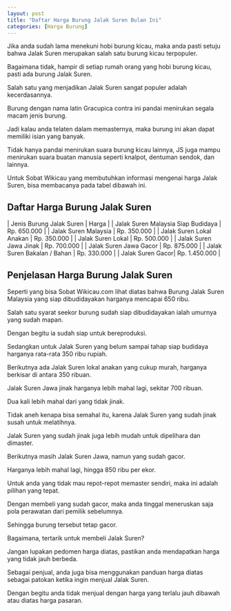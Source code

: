 ```yaml
---
layout: post
title: "Daftar Harga Burung Jalak Suren Bulan Ini"
categories: [Harga Burung]
---
```


Jika anda sudah lama menekuni hobi burung kicau, maka anda pasti setuju bahwa Jalak Suren merupakan salah satu burung kicau terpopuler.

Bagaimana tidak, hampir di setiap rumah orang yang hobi burung kicau, pasti ada burung Jalak Suren.

Salah satu yang menjadikan Jalak Suren sangat populer adalah kecerdasannya.

Burung dengan nama latin Gracupica contra ini pandai menirukan segala macam jenis burung.

Jadi kalau anda telaten dalam memasternya, maka burung ini akan dapat memiliki isian yang banyak.

Tidak hanya pandai menirukan suara burung kicau lainnya, JS juga mampu menirukan suara buatan manusia seperti knalpot, dentuman sendok, dan lainnya.

Untuk Sobat Wikicau yang membutuhkan informasi mengenai harga Jalak Suren, bisa membacanya pada tabel dibawah ini.

## Daftar Harga Burung Jalak Suren

| Jenis Burung Jalak Suren | Harga |
| Jalak Suren Malaysia Siap Budidaya | Rp. 650.000 |
| Jalak Suren Malaysia | Rp. 350.000 |
| Jalak Suren Lokal Anakan | Rp. 350.000 |
| Jalak Suren Lokal | Rp. 500.000 |
| Jalak Suren Jawa Jinak | Rp. 700.000 |
| Jalak Suren Jawa Gacor | Rp. 875.000 |
| Jalak Suren Bakalan / Bahan | Rp. 330.000 |
| Jalak Suren Gacor| Rp. 1.450.000 |

## Penjelasan Harga Burung Jalak Suren

Seperti yang bisa Sobat Wikicau.com lihat diatas bahwa Burung Jalak Suren Malaysia yang siap dibudidayakan harganya mencapai 650 ribu.

Salah satu syarat seekor burung sudah siap dibudidayakan ialah umurnya yang sudah mapan.

Dengan begitu ia sudah siap untuk bereproduksi.

Sedangkan untuk Jalak Suren yang belum sampai tahap siap budidaya harganya rata-rata 350 ribu rupiah.

Berikutnya ada Jalak Suren lokal anakan yang cukup murah, harganya berkisar di antara 350 ribuan.

Jalak Suren Jawa jinak harganya lebih mahal lagi, sekitar 700 ribuan.

Dua kali lebih mahal dari yang tidak jinak.

Tidak aneh kenapa bisa semahal itu, karena Jalak Suren yang sudah jinak susah untuk melatihnya.

Jalak Suren yang sudah jinak juga lebih mudah untuk dipelihara dan dimaster.

Berikutnya masih Jalak Suren Jawa, namun yang sudah gacor.

Harganya lebih mahal lagi, hingga 850 ribu per ekor.

Untuk anda yang tidak mau repot-repot memaster sendiri, maka ini adalah pilihan yang tepat.

Dengan membeli yang sudah gacor, maka anda tinggal meneruskan saja pola perawatan dari pemilik sebelumnya.

Sehingga burung tersebut tetap gacor.

Bagaimana, tertarik untuk membeli Jalak Suren?

Jangan lupakan pedomen harga diatas, pastikan anda mendapatkan harga yang tidak jauh berbeda.

Sebagai penjual, anda juga bisa menggunakan panduan harga diatas sebagai patokan ketika ingin menjual Jalak Suren.

Dengan begitu anda tidak menjual dengan harga yang terlalu jauh dibawah atau diatas harga pasaran.
